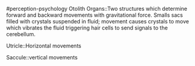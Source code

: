 #perception-psychology 
Otolith Organs::Two structures which determine forward and backward movements with gravitational force. Smalls sacs filled with crystals suspended in fluid; movement causes crystals to move which vibrates the fluid triggering hair cells to send signals to the cerebellum.
<!--SR:!2024-02-03,1,228-->
Utricle::Horizontal movements
<!--SR:!2024-02-04,2,245-->
Saccule::vertical movements
<!--SR:!2024-02-03,1,230-->